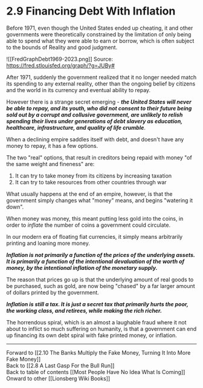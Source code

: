 # 2.9 Financing Debt With Inflation

Before 1971, even though the United States ended up cheating, it and other governments were theoretically constrained by the limitation of only being able to spend what they were able to earn or borrow, which is often subject to the bounds of Reality and good judgment. 

![[FredGraphDebt1969-2023.png]] 
Source: https://fred.stlouisfed.org/graph/?g=JUBy#

After 1971, suddenly the government realized that it no longer needed match its spending to any external reality, other than the ongoing belief by citizens and the world in its currency and eventual ability to repay. 

However there is a strange secret emerging - ***the United States will never be able to repay, and its youth, who did not consent to their future being sold out by a corrupt and collusive government, are unlikely to relish spending their lives under generations of debt slavery as education, healthcare, infrastructure, and quality of life crumble***. 

When a declining empire saddles itself with debt, and doesn't have any money to repay, it has a few options.

The two "real" options, that result in creditors being repaid with money "of the same weight and fineness" are:

1. It can try to take money from its citizens by increasing taxation  
2. It can try to take resources from other countries through war  

What usually happens at the end of an empire, however, is that the government simply changes what "money" means, and begins "watering it down". 

When money was money, this meant putting less gold into the coins, in order to *inflate* the number of coins a government could circulate. 

In our modern era of floating fiat currencies, it simply means arbitrarily printing and loaning more money. 

***Inflation is not primarily a function of the prices of the underlying assets. It is primarily a function of the intentional devaluation of the worth of money, by the intentional inflation of the monetary supply.*** 

The reason that prices go up is that the underlying amount of real goods to be purchased, such as gold, are now being "chased" by a far larger amount of dollars printed by the government. 

***Inflation is still a tax. It is just a secret tax that primarily hurts the poor, the working class, and retirees, while making the rich richer.***

The horrendous spiral, which is an almost a laughable fraud where it not about to inflict so much suffering on humanity, is that a government can end up financing its own debt spiral with fake printed money, or inflation. 

___

Forward to [[2.10 The Banks Multiply the Fake Money, Turning It Into More Fake Money]]  
Back to [[2.8 A Last Gasp For the Bull Run]]   
Back to table of contents [[Most People Have No Idea What Is Coming]]   
Onward to other [[Lionsberg Wiki Books]]  
